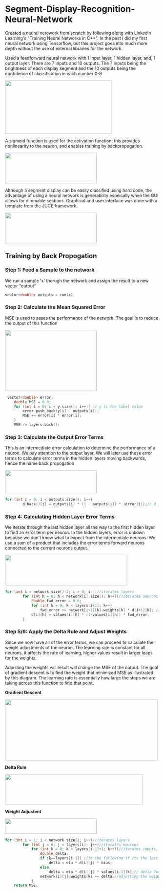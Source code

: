# Segment-Display-Recognition-Neural-Network
Created a neural netowork from scratch by following along with Linkedin Learning's "Training Neural Networks in C++". In the past I did my first neural network using Tensorflow, but this project goes into much more depth without the use of external libraries for the network. 

Used a feedforward neural network with 1 input layer, 1 hidden layer, and, 1 output layer. There are 7 inputs and 10 outputs. The 7 inputs being the brightness of each display segment and the 10 outputs being the confidence of classification in each number 0-9

<img width= "350" height = "175" src= "https://user-images.githubusercontent.com/106715980/186539394-43368700-1a66-45b2-a283-70d367158202.png">


A sigmoid function is used for the activation function, this provides nonlinearity to the neuron, and enables training by backpropogation.

<img width= "300" height = "100" src= "https://user-images.githubusercontent.com/106715980/186538404-e0c7777e-f950-4bc7-acd0-39392a74d6be.png">


Although a segment display can be easily classified using hard code, the advantage of using a neural network is generability espeically when the GUI allows for dimmable sections. Graphical and user interface was done with a template from the JUCE framework.

<img width= "300" height = "100" src= "https://user-images.githubusercontent.com/106715980/186569291-c11ed917-fe7d-4e3b-81d2-fe60b0b58adf.png">



## Training by Back Propogation

### Step 1: Feed a Sample to the network
We run a sample 'x' thorugh the network and assign the result to a new vector "output"

```C++
vector<double> outputs = run(x);
```

### Step 2: Calculate the Mean Squared Error
MSE is used to asses the performance of the network. The goal is to reduce the output of this function

<img width= "300" height = "200" src= "https://user-images.githubusercontent.com/106715980/186539866-4e92f39b-af92-430b-b1dd-e51937724639.png">

``` C++
 vector<double> error;
    double MSE = 0.0;
    for (int i = 0; i < y.size(); i++){ // y is the label value
        error.push_back(y[i] - outputs[i]);
        MSE += error[i] * error[i];
    }
    MSE /= layers.back();
```
### Step 3: Calculate the Output Error Terms
This is an intermediate error calculation to determine the performance of a neuron. We pay attention to the output layer. We will later use these error terms to calculate error terms in the hidden layers moving backwards, hence the name back propogation

<img width= "300" height = "75" src= "https://user-images.githubusercontent.com/106715980/186541985-e65eeee3-6937-40f5-b78b-fb28e9a340bf.png">

``` C++
for (int i = 0; i < outputs.size(); i++)
        d.back()[i] = outputs[i] * (1 - outputs[i]) * (error[i]);// d is a vector storing error terms
```
### Step 4: Calculating Hidden Layer Error Terms
We iterate through the last hidden layer all the way to the first hidden layer to find an error term per neuron. In the hidden layers, error is unkown because we don't know what to expect from the intermediate neurons. We use a sum of a product that includes the error terms forward neurons connected to the current neurons output.

<img width= "400" height = "100" src= "https://user-images.githubusercontent.com/106715980/186553151-9e8abfb3-adeb-4993-a842-f115f5b6a253.png">

```C++
for (int i = network.size()-2; i > 0; i--)//iterates layers
        for (int h = 0; h < network[i].size(); h++){//iterates neurons
            double fwd_error = 0.0;
            for (int k = 0; k < layers[i+1]; k++)
                fwd_error += network[i+1][k].weights[h] * d[i+1][k]; //summation
            d[i][h] = values[i][h] * (1-values[i][h]) * fwd_error;
        }
```
### Step 5/6: Apply the Delta Rule and Adjust Weights

Since we now have all of the error terms, we can proceed to calculate the weight adjustments of the neuron. The learning rate is constant for all neurons, it affects the rate of learning, higher values result in larger leaps for the weights.

Adjusting the weights will result will change the MSE of the output. The goal of gradient descent is to find the weight that minimized MSE as illustrated by this diagram. The learning rate is essentially how large the steps we are taking across this function to find that point. 

**Gradient Descent**

<img width= "500" height = "200" src= "https://user-images.githubusercontent.com/106715980/186555929-c1910a6c-004b-4e82-b86f-8ca73b7825af.png">


**Delta Rule**

<img width= "450" height = "100" src= "https://user-images.githubusercontent.com/106715980/186554259-66a3cb8a-00b7-422c-bbbd-cf43552e4c38.png">

**Weight Adjustent**

<img width= "300" height = "50" src= "https://user-images.githubusercontent.com/106715980/186556699-f59dbdf8-6237-4fa1-b9e5-31da1ac0bf9c.png">


```C++
for (int i = 1; i < network.size(); i++)//iterates layers
        for (int j = 0; j < layers[i]; j++)//iterates neurons
            for (int k = 0; k < layers[i-1]+1; k++){//iterates inputs, the +1 is for the bias weight
                double delta;
                if (k==layers[i-1]) //fo the following if its the last input
                    delta = eta * d[i][j] * bias;
                else
                    delta = eta * d[i][j] * values[i-1][k];// delta formula
                network[i][j].weights[k] += delta;//adjusting the weights
            }
    return MSE;
```
